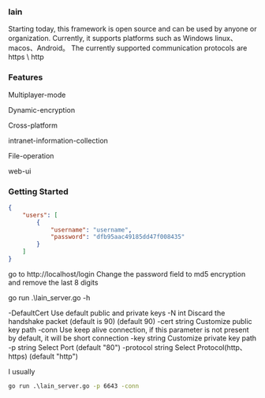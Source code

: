 ### lain

Starting today, this framework is open source and can be used by anyone or organization. Currently, it supports platforms such as Windows linux、macos、Android。 The currently supported communication protocols are https \ http

### Features

Multiplayer-mode

Dynamic-encryption

Cross-platform

intranet-information-collection

File-operation

web-ui

### Getting Started

```json
{
    "users": [
        {
            "username": "username",
            "password": "dfb95aac49185dd47f008435"
        }
    ]
}
```
go to http://localhost/login
Change the password field to md5 encryption and remove the last 8 digits

go run .\lain_server.go -h

-DefaultCert
        Use default public and private keys
  -N int
        Discard the handshake packet (default is 90) (default 90)
  -cert string
        Customize public key path
  -conn
        Use keep alive connection, if this parameter is not present by default, it will be short connection
  -key string
        Customize private key path
  -p string
        Select Port (default "80")
  -protocol string
        Select Protocol(http、https) (default "http")

I usually

```cmd
go run .\lain_server.go -p 6643 -conn
```
